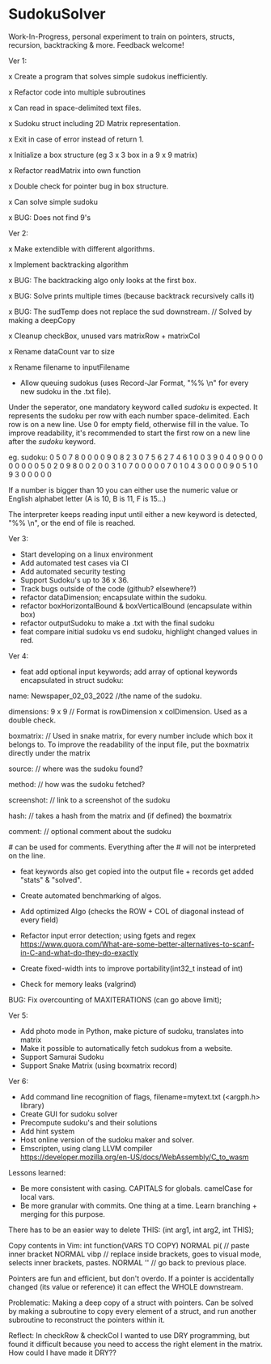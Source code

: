 # SudokuSolver

Work-In-Progress, personal experiment to train on pointers, structs, recursion, backtracking & more. Feedback welcome!

Ver 1: 

x Create a program that solves simple sudokus inefficiently.

x Refactor code into multiple subroutines

x Can read in space-delimited text files.

x Sudoku struct including 2D Matrix representation. 

x Exit in case of error instead of return 1.

x Initialize a box structure (eg 3 x 3 box in a 9 x 9 matrix)

x Refactor readMatrix into own function

x Double check for pointer bug in box structure.

x Can solve simple sudoku

x BUG: Does not find 9's

Ver 2: 

x Make extendible with different algorithms.

x Implement backtracking algorithm

x BUG: The backtracking algo only looks at the first box. 

x BUG: Solve prints multiple times (because backtrack recursively calls it)

x BUG: The sudTemp does not replace the sud downstream. // Solved by making a deepCopy

x Cleanup checkBox, unused vars matrixRow + matrixCol

x Rename dataCount var to size

x Rename filename to inputFilename

- Allow queuing sudokus (uses Record-Jar Format, "%% \n" for every new sudoku in the .txt file).

Under the seperator, one mandatory keyword called *sudoku* is expected. It represents the sudoku per row with each number space-delimited. Each row is on a new line. Use 0 for empty field, otherwise fill in the value. To improve readability, it's recommended to start the first row on a new line after the *sudoku* keyword.

eg.
sudoku:
0 5 0 7 8 0 0 0 0
9 0 8 2 3 0 7 5 6
2 7 4 6 1 0 0 3 9
0 4 0 9 0 0 0 0 0
0 0 0 5 0 2 0 9 8
0 0 2 0 0 3 1 0 7
0 0 0 0 0 7 0 1 0
4 3 0 0 0 0 9 0 5
1 0 9 3 0 0 0 0 0

If a number is bigger than 10 you can either use the numeric value or English alphabet letter (A is 10, B is 11, F is 15…)

The interpreter keeps reading input until either a new keyword is detected, "%% \n", or the end of file is reached.


Ver 3:
- Start developing on a linux environment
- Add automated test cases via CI
- Add automated security testing 
- Support Sudoku's up to 36 x 36.
- Track bugs outside of the code (github? elsewhere?)
- refactor dataDimension; encapsulate within the sudoku.
- refactor boxHorizontalBound & boxVerticalBound (encapsulate within box)
- refactor outputSudoku to make a .txt with the final sudoku
- feat compare initial sudoku vs end sudoku, highlight changed values in red.

Ver 4:


- feat add optional input keywords; add array of optional keywords encapsulated in struct sudoku:

name: Newspaper_02_03_2022 //the name of the sudoku.

dimensions: 9 x 9 // Format is rowDimension x colDimension. Used as a double check. 

boxmatrix: // Used in snake matrix, for every number include which box it belongs to. To improve the readability of the input file, put the boxmatrix directly under the matrix

source: // where was the sudoku found?

method: // how was the sudoku fetched?

screenshot: // link to a screenshot of the sudoku 

hash: // takes a hash from the matrix and (if defined) the boxmatrix

comment: // optional comment about the sudoku

\# can be used for comments. Everything after the # will not be interpreted on the line. 

- feat keywords also get copied into the output file + records get added "stats" & "solved".

- Create automated benchmarking of algos.
- Add optimized Algo (checks the ROW + COL of diagonal instead of every field)
- Refactor input error detection; using fgets and regex
https://www.quora.com/What-are-some-better-alternatives-to-scanf-in-C-and-what-do-they-do-exactly

- Create fixed-width ints to improve  portability(int32_t instead of int)
- Check for memory leaks (valgrind)

BUG: Fix overcounting of MAXITERATIONS (can go above limit);

Ver 5:
- Add photo mode in Python, make picture of sudoku, translates into matrix
- Make it possible to automatically fetch sudokus from a website.
- Support Samurai Sudoku
- Support Snake Matrix (using boxmatrix record)

Ver 6:
- Add command line recognition of flags, filename=mytext.txt (<argph.h> library)
- Create GUI for sudoku solver
- Precompute sudoku's and their solutions
- Add hint system
- Host online version of the sudoku maker and solver.
- Emscripten, using clang LLVM compiler https://developer.mozilla.org/en-US/docs/WebAssembly/C_to_wasm

Lessons learned:

- Be more consistent with casing. CAPITALS for globals. camelCase for local vars.
- Be more granular with commits. One thing at a time. Learn branching + merging for this purpose.

There has to be an easier way to delete THIS:
(int arg1, int arg2, int THIS);

Copy contents in Vim:
int function(VARS TO COPY)
NORMAL pi( // paste inner bracket
NORMAL vibp // replace inside brackets, goes to visual mode, selects inner brackets, pastes.
NORMAL '' // go back to previous place.

Pointers are fun and efficient, but don't overdo. If a pointer is accidentally changed (its value or reference) it can effect the WHOLE downstream.

Problematic: Making a deep copy of a struct with pointers. Can be solved by making a subroutine to copy every element of a struct, and run another subroutine to reconstruct the pointers within it.

Reflect: 
In checkRow & checkCol I wanted to use DRY programming, but found it difficult because you need to access the right element in the matrix. How could I have made it DRY??
